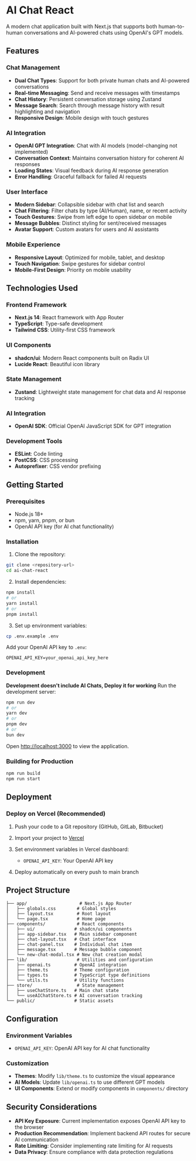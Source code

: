 # AI Chat React

A modern chat application built with Next.js that supports both human-to-human conversations and AI-powered chats using OpenAI's GPT models.

## Features

### Chat Management
- **Dual Chat Types**: Support for both private human chats and AI-powered conversations
- **Real-time Messaging**: Send and receive messages with timestamps
- **Chat History**: Persistent conversation storage using Zustand
- **Message Search**: Search through message history with result highlighting and navigation
- **Responsive Design**: Mobile design with touch gestures

### AI Integration
- **OpenAI GPT Integration**: Chat with AI models (model-changing not implemented)
- **Conversation Context**: Maintains conversation history for coherent AI responses
- **Loading States**: Visual feedback during AI response generation
- **Error Handling**: Graceful fallback for failed AI requests

### User Interface
- **Modern Sidebar**: Collapsible sidebar with chat list and search
- **Chat Filtering**: Filter chats by type (AI/Human), name, or recent activity
- **Touch Gestures**: Swipe from left edge to open sidebar on mobile
- **Message Bubbles**: Distinct styling for sent/received messages
- **Avatar Support**: Custom avatars for users and AI assistants

### Mobile Experience
- **Responsive Layout**: Optimized for mobile, tablet, and desktop
- **Touch Navigation**: Swipe gestures for sidebar control
- **Mobile-First Design**: Priority on mobile usability

## Technologies Used

### Frontend Framework
- **Next.js 14**: React framework with App Router
- **TypeScript**: Type-safe development
- **Tailwind CSS**: Utility-first CSS framework

### UI Components
- **shadcn/ui**: Modern React components built on Radix UI
- **Lucide React**: Beautiful icon library

### State Management
- **Zustand**: Lightweight state management for chat data and AI response tracking

### AI Integration
- **OpenAI SDK**: Official OpenAI JavaScript SDK for GPT integration

### Development Tools
- **ESLint**: Code linting
- **PostCSS**: CSS processing
- **Autoprefixer**: CSS vendor prefixing

## Getting Started

### Prerequisites
- Node.js 18+
- npm, yarn, pnpm, or bun
- OpenAI API key (for AI chat functionality)

### Installation

1. Clone the repository:
```bash
git clone <repository-url>
cd ai-chat-react
```

2. Install dependencies:
```bash
npm install
# or
yarn install
# or
pnpm install
```

3. Set up environment variables:
```bash
cp .env.example .env
```

Add your OpenAI API key to `.env`:
```
OPENAI_API_KEY=your_openai_api_key_here
```

### Development
**Development doesn't include AI Chats, Deploy it for working**
Run the development server:
```bash
npm run dev
# or
yarn dev
# or
pnpm dev
# or
bun dev
```

Open [http://localhost:3000](http://localhost:3000) to view the application.

### Building for Production

```bash
npm run build
npm run start
```

## Deployment

### Deploy on Vercel (Recommended)

1. Push your code to a Git repository (GitHub, GitLab, Bitbucket)

2. Import your project to [Vercel](https://vercel.com/new)

3. Set environment variables in Vercel dashboard:
   - `OPENAI_API_KEY`: Your OpenAI API key

4. Deploy automatically on every push to main branch


## Project Structure

```
├── app/                    # Next.js App Router
│   ├── globals.css        # Global styles
│   ├── layout.tsx         # Root layout
│   └── page.tsx           # Home page
├── components/            # React components
│   ├── ui/               # shadcn/ui components
│   ├── app-sidebar.tsx   # Main sidebar component
│   ├── chat-layout.tsx   # Chat interface
│   ├── chat-panel.tsx    # Individual chat item
│   ├── message.tsx       # Message bubble component
│   └── new-chat-modal.tsx # New chat creation modal
├── lib/                   # Utilities and configuration
│   ├── openai.ts         # OpenAI integration
│   ├── theme.ts          # Theme configuration
│   ├── types.ts          # TypeScript type definitions
│   └── utils.ts          # Utility functions
├── store/                 # State management
│   ├── useChatStore.ts   # Main chat state
│   └── useAIChatStore.ts # AI conversation tracking
└── public/               # Static assets
```

## Configuration

### Environment Variables

- `OPENAI_API_KEY`: OpenAI API key for AI chat functionality

### Customization

- **Themes**: Modify `lib/theme.ts` to customize the visual appearance
- **AI Models**: Update `lib/openai.ts` to use different GPT models
- **UI Components**: Extend or modify components in `components/` directory


## Security Considerations

- **API Key Exposure**: Current implementation exposes OpenAI API key to the browser
- **Production Recommendation**: Implement backend API routes for secure AI communication
- **Rate Limiting**: Consider implementing rate limiting for AI requests
- **Data Privacy**: Ensure compliance with data protection regulations

